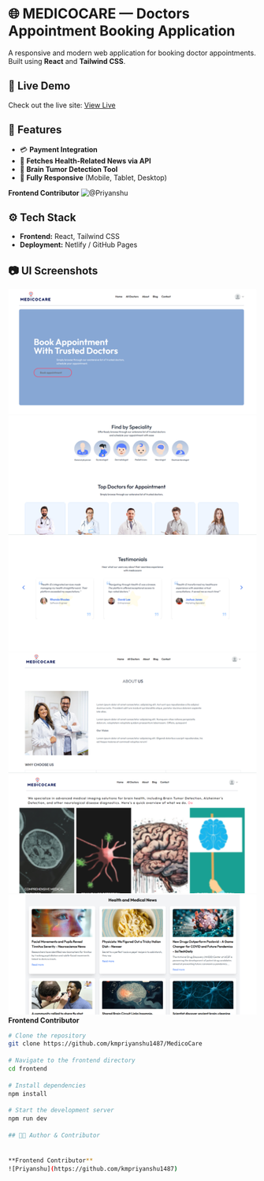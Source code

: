 # 🌐 MEDICOCARE — Doctors Appointment Booking Application

A responsive and modern web application for booking doctor appointments. Built using **React** and **Tailwind CSS**.

## 🚀 Live Demo

Check out the live site: [View Live](https://medici-care.netlify.app/)

## 📝 Features

- 💳 **Payment Integration**
- 📰 **Fetches Health-Related News via API**
- 🧠 **Brain Tumor Detection Tool**
- 📱 **Fully Responsive** (Mobile, Tablet, Desktop)


**Frontend Contributor**
![@Priyanshu](https://github.com/kmpriyanshu1487)


## ⚙️ Tech Stack

- **Frontend:** React, Tailwind CSS  
- **Deployment:** Netlify / GitHub Pages

## 📷 UI Screenshots

![Homepage](https://github.com/kmpriyanshu1487/MedicoCare/blob/main/medico-img1.png?raw=true)  
![Speciality Available](https://github.com/kmpriyanshu1487/MedicoCare/blob/main/medico-img2.png?raw=true)  
![Testimonials](https://github.com/kmpriyanshu1487/MedicoCare/blob/main/medico-img3.png?raw=true)  
![About](https://github.com/kmpriyanshu1487/MedicoCare/blob/main/medico-img5.png?raw=true)  
![Services](https://github.com/kmpriyanshu1487/MedicoCare/blob/main/medico-img6.png?raw=true)  
![News related to Health](https://github.com/kmpriyanshu1487/MedicoCare/blob/main/medico-img7.png?raw=true)
**Frontend Contributor**  


```bash
# Clone the repository
git clone https://github.com/kmpriyanshu1487/MedicoCare

# Navigate to the frontend directory
cd frontend

# Install dependencies
npm install

# Start the development server
npm run dev

## 👨‍💻 Author & Contributor


**Frontend Contributor**  
![Priyanshu](https://github.com/kmpriyanshu1487)

